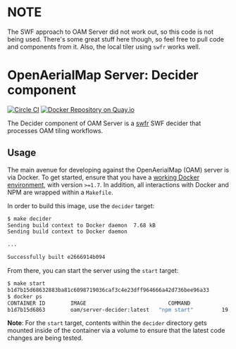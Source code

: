 # __NOTE__

The SWF approach to OAM Server did not work out, so this code is not being used. There's some great stuff here though, so feel free to pull code and components from it. Also, the local tiler using `swfr` works well.

# OpenAerialMap Server: Decider component

[![Circle CI](https://circleci.com/gh/hotosm/oam-server-decider/tree/master.svg?style=svg)](https://circleci.com/gh/hotosm/oam-server-decider/tree/master)
[![Docker Repository on Quay.io](https://quay.io/repository/hotosm/oam-server-decider/status "Docker Repository on Quay.io")](https://quay.io/repository/hotosm/oam-server-decider)

The Decider component of OAM Server is a [swfr](http://github.com/stamen/swfr) SWF decider that processes OAM tiling workflows.

## Usage

The main avenue for developing against the OpenAerialMap (OAM) server is via Docker. To get started, ensure that you have a [working Docker environment](https://docs.docker.com/machine/), with version `>=1.7`. In addition, all interactions with Docker and NPM are wrapped within a `Makefile`.

In order to build this image, use the `decider` target:

```bash
$ make decider
Sending build context to Docker daemon  7.68 kB
Sending build context to Docker daemon

...

Successfully built e2666914b094
```

From there, you can start the server using the `start` target:

```bash
$ make start
b1d7b15d68632883ba81c6098719036caf3c4e23dff964666a42d736bee96a33
$ docker ps
CONTAINER ID        IMAGE                          COMMAND             CREATED             STATUS              PORTS                    NAMES
b1d7b15d6863        oam/server-decider:latest   "npm start"         19 seconds ago      Up 16 seconds       0.0.0.0:8000->8000/tcp   oam-server-decider
```

**Note**: For the `start` target, contents within the `decider` directory gets mounted inside of the container via a volume to ensure that the latest code changes are being tested.

